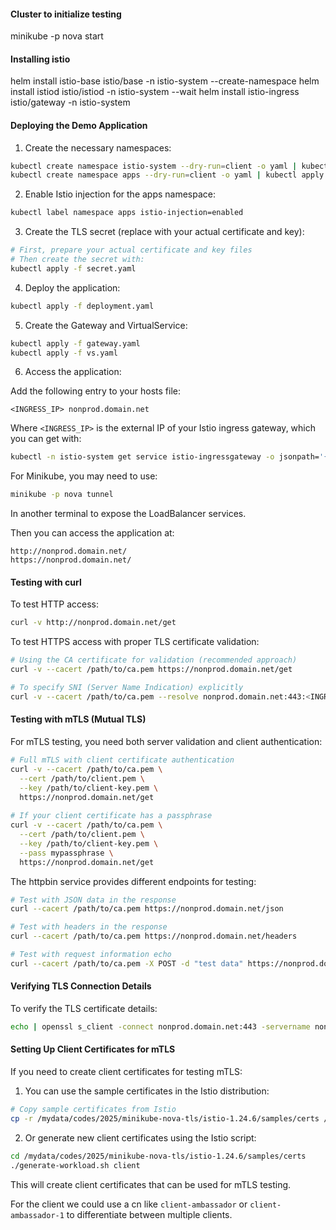 #### Cluster to initialize testing

minikube -p nova start

#### Installing istio

helm install istio-base istio/base -n istio-system --create-namespace
helm install istiod istio/istiod -n istio-system --wait
helm install istio-ingress istio/gateway -n istio-system

#### Deploying the Demo Application

1. Create the necessary namespaces:
```bash
kubectl create namespace istio-system --dry-run=client -o yaml | kubectl apply -f -
kubectl create namespace apps --dry-run=client -o yaml | kubectl apply -f -
```

2. Enable Istio injection for the apps namespace:
```bash
kubectl label namespace apps istio-injection=enabled
```

3. Create the TLS secret (replace with your actual certificate and key):
```bash
# First, prepare your actual certificate and key files
# Then create the secret with:
kubectl apply -f secret.yaml
```

4. Deploy the application:
```bash
kubectl apply -f deployment.yaml
```

5. Create the Gateway and VirtualService:
```bash
kubectl apply -f gateway.yaml
kubectl apply -f vs.yaml
```

6. Access the application:

Add the following entry to your hosts file:
```
<INGRESS_IP> nonprod.domain.net
```

Where `<INGRESS_IP>` is the external IP of your Istio ingress gateway, which you can get with:
```bash
kubectl -n istio-system get service istio-ingressgateway -o jsonpath='{.status.loadBalancer.ingress[0].ip}'
```

For Minikube, you may need to use:
```bash
minikube -p nova tunnel
```
In another terminal to expose the LoadBalancer services.

Then you can access the application at:
```
http://nonprod.domain.net/
https://nonprod.domain.net/
```

#### Testing with curl

To test HTTP access:
```bash
curl -v http://nonprod.domain.net/get
```

To test HTTPS access with proper TLS certificate validation:
```bash
# Using the CA certificate for validation (recommended approach)
curl -v --cacert /path/to/ca.pem https://nonprod.domain.net/get

# To specify SNI (Server Name Indication) explicitly
curl -v --cacert /path/to/ca.pem --resolve nonprod.domain.net:443:<INGRESS_IP> https://nonprod.domain.net/get
```

#### Testing with mTLS (Mutual TLS)

For mTLS testing, you need both server validation and client authentication:

```bash
# Full mTLS with client certificate authentication
curl -v --cacert /path/to/ca.pem \
  --cert /path/to/client.pem \
  --key /path/to/client-key.pem \
  https://nonprod.domain.net/get
  
# If your client certificate has a passphrase
curl -v --cacert /path/to/ca.pem \
  --cert /path/to/client.pem \
  --key /path/to/client-key.pem \
  --pass mypassphrase \
  https://nonprod.domain.net/get
```

The httpbin service provides different endpoints for testing:
```bash
# Test with JSON data in the response
curl --cacert /path/to/ca.pem https://nonprod.domain.net/json

# Test with headers in the response  
curl --cacert /path/to/ca.pem https://nonprod.domain.net/headers

# Test with request information echo
curl --cacert /path/to/ca.pem -X POST -d "test data" https://nonprod.domain.net/anything
```

#### Verifying TLS Connection Details

To verify the TLS certificate details:
```bash
echo | openssl s_client -connect nonprod.domain.net:443 -servername nonprod.domain.net -CAfile /path/to/ca.pem
```

#### Setting Up Client Certificates for mTLS

If you need to create client certificates for testing mTLS:

1. You can use the sample certificates in the Istio distribution:
```bash
# Copy sample certificates from Istio
cp -r /mydata/codes/2025/minikube-nova-tls/istio-1.24.6/samples/certs /mydata/codes/2025/minikube-nova-tls/client-certs
```

2. Or generate new client certificates using the Istio script:
```bash
cd /mydata/codes/2025/minikube-nova-tls/istio-1.24.6/samples/certs
./generate-workload.sh client
```

This will create client certificates that can be used for mTLS testing.

For the client we could use a cn like `client-ambassador` or `client-ambassador-1` to differentiate between multiple clients.
